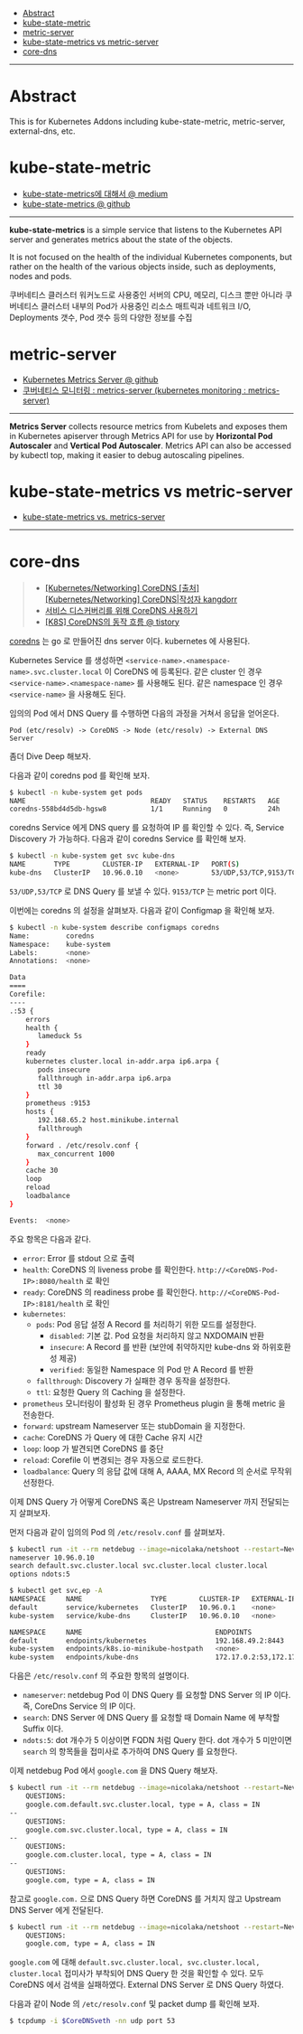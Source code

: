 - [Abstract](#abstract)
- [kube-state-metric](#kube-state-metric)
- [metric-server](#metric-server)
- [kube-state-metrics vs metric-server](#kube-state-metrics-vs-metric-server)
- [core-dns](#core-dns)

----

# Abstract

This is for Kubernetes Addons including kube-state-metric, metric-server, external-dns, etc.

# kube-state-metric

* [kube-state-metrics에 대해서 @ medium](https://medium.com/finda-tech/kube-state-metrics%EC%97%90-%EB%8C%80%ED%95%B4%EC%84%9C-1303b10fb8f8)
* [kube-state-metrics @ github](https://github.com/kubernetes/kube-state-metrics)

----

**kube-state-metrics** is a simple service that listens to the Kubernetes API server and generates metrics about the state of the objects.

It is not focused on the health of the individual Kubernetes components, but rather on the health of the various objects inside, such as deployments, nodes and pods.

쿠버네티스 클러스터 워커노드로 사용중인 서버의 CPU, 메모리, 디스크 뿐만 아니라 쿠버네티스 클러스터 내부의 Pod가 사용중인 리소스 매트릭과 네트워크 I/O, Deployments 갯수, Pod 갯수 등의 다양한 정보를 수집

# metric-server

* [Kubernetes Metrics Server @ github](https://github.com/kubernetes-sigs/metrics-server)
* [쿠버네티스 모니터링 : metrics-server (kubernetes monitoring : metrics-server)](https://arisu1000.tistory.com/27856)

----

**Metrics Server** collects resource metrics from Kubelets and exposes them in Kubernetes apiserver through Metrics API for use by **Horizontal Pod Autoscaler** and **Vertical Pod Autoscaler**. Metrics API can also be accessed by kubectl top, making it easier to debug autoscaling pipelines.

# kube-state-metrics vs metric-server

* [kube-state-metrics vs. metrics-server](https://github.com/kubernetes/kube-state-metrics#kube-state-metrics-vs-metrics-server)

-----

# core-dns

> * [[Kubernetes/Networking] CoreDNS
[출처] [Kubernetes/Networking] CoreDNS|작성자 kangdorr](https://blog.naver.com/PostView.naver?blogId=kangdorr&logNo=222597241716&parentCategoryNo=&categoryNo=7&viewDate=&isShowPopularPosts=false&from=postList)
> * [서비스 디스커버리를 위해 CoreDNS 사용하기](https://kubernetes.io/ko/docs/tasks/administer-cluster/coredns/)
> * [[K8S] CoreDNS의 동작 흐름 @ tistory](https://ba-reum.tistory.com/39)

[coredns](https://coredns.io/) 는 go 로 만들어진 dns server 이다. kubernetes 에 사용된다. 

Kubernetes Service 를 생성하면
`<service-name>.<namespace-name>.svc.cluster.local` 이 CoreDNS 에 등록된다. 같은
cluster 인 경우 `<service-name>.<namespace-name>` 를 사용해도 된다. 같은
namespace 인 경우 `<service-name>` 을 사용해도 된다.

임의의 Pod 에서 DNS Query 를 수행하면 다음의 과정을 거쳐서 응답을 얻어온다.

```
Pod (etc/resolv) -> CoreDNS -> Node (etc/resolv) -> External DNS Server
```

좀더 Dive Deep 해보자.

다음과 같이 coredns pod 를 확인해 보자.

```bash
$ kubectl -n kube-system get pods
NAME                               READY   STATUS    RESTARTS   AGE
coredns-558bd4d5db-hgsw8           1/1     Running   0          24h
```

coredns Service 에게 DNS query 를 요청하여 IP 를 확인할 수 있다. 즉, Service
Discovery 가 가능하다. 다음과 같이 coredns Service 를 확인해 보자.

```bash
$ kubectl -n kube-system get svc kube-dns
NAME       TYPE        CLUSTER-IP   EXTERNAL-IP   PORT(S)                  AGE
kube-dns   ClusterIP   10.96.0.10   <none>        53/UDP,53/TCP,9153/TCP   24h
```

`53/UDP,53/TCP` 로 DNS Query 를 보낼 수 있다. `9153/TCP` 는 metric port 이다. 

이번에는 coredns 의 설정을 살펴보자. 다음과 같이 Configmap 을 확인해 보자.

```bash
$ kubectl -n kube-system describe configmaps coredns
Name:         coredns
Namespace:    kube-system
Labels:       <none>
Annotations:  <none>

Data
====
Corefile:
----
.:53 {
    errors
    health {
       lameduck 5s
    }
    ready
    kubernetes cluster.local in-addr.arpa ip6.arpa {
       pods insecure
       fallthrough in-addr.arpa ip6.arpa
       ttl 30
    }
    prometheus :9153
    hosts {
       192.168.65.2 host.minikube.internal
       fallthrough
    }
    forward . /etc/resolv.conf {
       max_concurrent 1000
    }
    cache 30
    loop
    reload
    loadbalance
}

Events:  <none>
```

주요 항목은 다음과 같다.

* `error`: Error 를 stdout 으로 출력
* `health`: CoreDNS 의 liveness probe 를 확인한다. `http://<CoreDNS-Pod-IP>:8080/health` 로 확인
* `ready`: CoreDNS 의 readiness probe 를 확인한다. `http://<CoreDNS-Pod-IP>:8181/health` 로 확인
* `kubernetes`: 
  * `pods`: Pod 응답 설정 A Record 를 처리하기 위한 모드를 설정한다.
    * `disabled`: 기본 값. Pod 요청을 처리하지 않고 NXDOMAIN 반환
    * `insecure`: A Record 를 반환 (보안에 취약하지만 kube-dns 와 하위호환성 제공)
    * `verified`: 동일한 Namespace 의 Pod 만 A Record 를 반환
  * `fallthrough`: Discovery 가 실패한 경우 동작을 설정한다.
  * `ttl`: 요청한 Query 의 Caching 을 설정한다. 
* `prometheus` 모니터링이 활성화 된 경우 Prometheus plugin 을 통해 metric 을 전송한다.
* `forward`: upstream Nameserver 또는 stubDomain 을 지정한다.
* `cache`: CoreDNS 가 Query 에 대한 Cache 유지 시간
* `loop`: loop 가 발견되면 CoreDNS 를 중단
* `reload`: Corefile 이 변경되는 경우 자동으로 로드한다.
* `loadbalance`: Query 의 응답 값에 대해 A, AAAA, MX Record 의 순서로 무작위 선정한다.

이제 DNS Query 가 어떻게 CoreDNS 혹은 Upstream Nameserver 까지 전달되는지 살펴보자.

먼저 다음과 같이 임의의 Pod 의 `/etc/resolv.conf` 를 살펴보자.

```bash
$ kubectl run -it --rm netdebug --image=nicolaka/netshoot --restart=Never -- cat /etc/resolv.conf
nameserver 10.96.0.10
search default.svc.cluster.local svc.cluster.local cluster.local
options ndots:5

$ kubectl get svc,ep -A
NAMESPACE     NAME                 TYPE        CLUSTER-IP   EXTERNAL-IP   PORT(S)                  AGE
default       service/kubernetes   ClusterIP   10.96.0.1    <none>        443/TCP                  24h
kube-system   service/kube-dns     ClusterIP   10.96.0.10   <none>        53/UDP,53/TCP,9153/TCP   24h

NAMESPACE     NAME                                 ENDPOINTS                                     AGE
default       endpoints/kubernetes                 192.168.49.2:8443                             24h
kube-system   endpoints/k8s.io-minikube-hostpath   <none>                                        24h
kube-system   endpoints/kube-dns                   172.17.0.2:53,172.17.0.2:53,172.17.0.2:9153   24h
```

다음은 `/etc/resolv.conf` 의 주요한 항목의 설명이다.

* `nameserver`: netdebug Pod 이 DNS Query 를 요청할 DNS Server 의 IP 이다. 즉,
  CoreDns Service 의 IP 이다.
* `search`: DNS Server 에 DNS Query 를 요청할 때 Domain Name 에 부착할 Suffix 이다.
* `ndots:5`: dot 개수가 5 이상이면 FQDN 처럼 Query 한다. dot 개수가 5 미만이면
  `search` 의 항목들을 접미사로 추가하여 DNS Query 를 요청한다. 

이제 netdebug Pod 에서 `google.com` 을 DNS Query 해보자. 

```bash
$ kubectl run -it --rm netdebug --image=nicolaka/netshoot --restart=Never -- nslookup -type=A google.com -debug | grep QUESTIONS -A1
    QUESTIONS:
	google.com.default.svc.cluster.local, type = A, class = IN
--
    QUESTIONS:
	google.com.svc.cluster.local, type = A, class = IN
--
    QUESTIONS:
	google.com.cluster.local, type = A, class = IN
--
    QUESTIONS:
	google.com, type = A, class = IN 
```

참고로 `google.com.` 으로 DNS Query 하면
CoreDNS 를 거치지 않고 Upstream DNS Server 에게 전달된다.

```bash
$ kubectl run -it --rm netdebug --image=nicolaka/netshoot --restart=Never -- nslookup -type=A google.com. -debug | grep QUESTIONS -A1
    QUESTIONS:
	google.com, type = A, class = IN
```

`google.com` 에 대해 `default.svc.cluster.local, svc.cluster.local,
cluster.local` 접미사가 부착되어 DNS Query 한 것을 확인할 수 있다. 모두 CoreDNS 에서
검색을 실패하였다. External DNS Server 로 DNS Query 하였다.

다음과 같이 Node 의 `/etc/resolv.conf` 및 packet dump 를 확인해 보자.

```bash
$ tcpdump -i $CoreDNSveth -nn udp port 53
```
